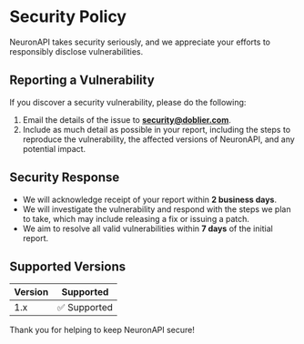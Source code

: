 # Security Policy

NeuronAPI takes security seriously, and we appreciate your efforts to responsibly disclose vulnerabilities.

## Reporting a Vulnerability

If you discover a security vulnerability, please do the following:
1. Email the details of the issue to **security@doblier.com**. 
2. Include as much detail as possible in your report, including the steps to reproduce the vulnerability, the affected versions of NeuronAPI, and any potential impact.

## Security Response

- We will acknowledge receipt of your report within **2 business days**.
- We will investigate the vulnerability and respond with the steps we plan to take, which may include releasing a fix or issuing a patch.
- We aim to resolve all valid vulnerabilities within **7 days** of the initial report.

## Supported Versions

| Version  | Supported          |
| -------- | ------------------ |
| 1.x      | ✅ Supported        |

Thank you for helping to keep NeuronAPI secure!